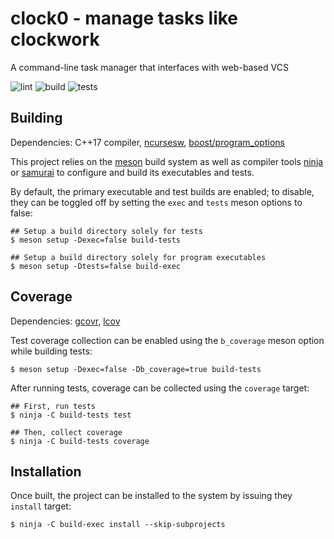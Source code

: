# clock0 - manage tasks like clockwork

A command-line task manager that interfaces with web-based VCS

![lint](https://github.com/kevr/clock0/actions/workflows/lint.yaml/badge.svg?branch=master)
![build](https://github.com/kevr/clock0/actions/workflows/build.yaml/badge.svg?branch=master)
![tests](https://github.com/kevr/clock0/actions/workflows/tests.yaml/badge.svg?branch=master)

## Building

Dependencies: C++17 compiler, [ncursesw](https://github.com/mirror/ncurses),
[boost/program_options](https://github.com/boostorg/boost/tree/master/libs)

This project relies on the [meson](https://mesonbuild.com/) build system as
well as compiler tools [ninja](https://github.com/ninja-build/ninja) or
[samurai](https://github.com/michaelforney/samurai) to configure and build its
executables and tests.

By default, the primary executable and test builds are enabled; to disable,
they can be toggled off by setting the `exec` and `tests` meson options
to false:

    ## Setup a build directory solely for tests
    $ meson setup -Dexec=false build-tests

    ## Setup a build directory solely for program executables
    $ meson setup -Dtests=false build-exec

## Coverage

Dependencies: [gcovr](https://gcovr.com), [lcov](https://github.com/linux-test-project/lcov)

Test coverage collection can be enabled using the `b_coverage` meson option
while building tests:

    $ meson setup -Dexec=false -Db_coverage=true build-tests

After running tests, coverage can be collected using the `coverage` target:

    ## First, run tests
    $ ninja -C build-tests test

    ## Then, collect coverage
    $ ninja -C build-tests coverage

## Installation

Once built, the project can be installed to the system by issuing they
`install` target:

    $ ninja -C build-exec install --skip-subprojects
